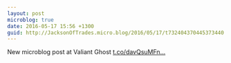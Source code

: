 ```yaml
---
layout: post
microblog: true
date: 2016-05-17 15:56 +1300
guid: http://JacksonOfTrades.micro.blog/2016/05/17/t732404370445373440.html
---
```

New microblog post at Valiant Ghost [t.co/davQsuMFn...](https://t.co/davQsuMFnz)
